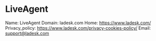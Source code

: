 
# LiveAgent

Name: LiveAgent
Domain: ladesk.com
Home: https://www.ladesk.com/
Privacy_policy: https://www.ladesk.com/privacy-cookies-policy/
Email: support@ladesk.com
